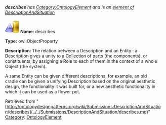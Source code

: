 ___describes__ has [Category:OntologyElement](../../Category/OntologyElement.md "Category:OntologyElement") and is an [element of](../../Property/ElementOf.md "Property:ElementOf") [DescriptionAndSituation](../../Submissions/DescriptionAndSituation.md "Submissions:DescriptionAndSituation")_


  




[![ObjectProperty](../../images/thumb/c/c3/ObjectProperty.gif/45px-ObjectProperty.gif)](../../Image/ObjectProperty.gif.md "ObjectProperty")
__Name__: describes 


__Type:__ owl:ObjectProperty 


__Description__: The relation between a Description and an Entity : a Description gives a unity to a Collection of parts (the components), or constituents, by assigning a Role to each of them in the context of a whole Object (the system).


A same Entity can be given different descriptions, for example, an old cradle can be given a unifying Description based on the original aesthetic design, the functionality it was built for, or a new aesthetic functionality in which it can be used as a flower pot. 





Retrieved from "[http://ontologydesignpatterns.org/wiki/Submissions:DescriptionAndSituation/describes](../../Submissions/DescriptionAndSituation/describes.md)"
 [Category](http://ontologydesignpatterns.org/wiki/Special:Categories "Special:Categories"): [OntologyElement](../../Category/OntologyElement.md "Category:OntologyElement")